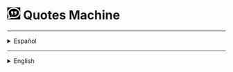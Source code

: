 
# [<img src="./assets/quotes512.png" alt="Quotes logo" width="30"/>](#) Quotes Machine

***

<details>

  <summary>Español</summary>
  
  ## Ir al sitio
  
  Es muy probable que al entrar al sitio aparezca un error. Esto se debe a que el hosting gratuito está realizado con [Railway](https://railway.app/) que pone en suspenso la aplicación si no se ha ingresado en un tiempo (bastante corto). Puede entonces tardar entre un minuto o dos en responder para poder acceder desde la primera vez que se ingresa.
  
  * [Ir al sition de Quotes Machine](https://quotes-machine-production.up.railway.app/)
  
  ## Tener en consideración:

  Esta aplicación tiene muchas cosas que mejorar. Fue uno de mis primeros proyectos y lo hice antes de aprender muchos conceptos de UX/UI y sin prestar mucha atención al diseño. El objetivo era aprender las tecnologías utilizadas más que crear una aplicación realmente útil.

  ## Descripción

  Una aplicación para obtener aleatoriamente citas inspiradoras o para reflexionar. Puedes hacerlo manualmente o recibir una automáticamente cada 5/10/15 segundos. Las ultimas 5 frases visualizadas serán guardadas en una galería para poder verlas nuevamente. También puedes buscar una cita (por contenido y/o por autor) en nuestra base de datos. Si quieres puedes compartir las frases en Facebook, Twitter, Tumblr o copiarla en el portapapeles para enviarla por el medio que desees. Puedes hacerlo en formato de texto o de imagen, con la opción de editar previamente en el segundo caso.
  
  Un usuario registrado también puede usar la opción de compartir por correo electrónico, además de poder guardar las citas que quiera para luego verlas en su muro. También tiene la posibilidad de crear sus propias frases para compartirlas y guardarlas. Por último, para todo usuario es posible configurar la opciones de cambio de color al recibir una nueva frase, de mantener la edición luego de compartir una imagen o de cambiar permamente el formato de texto y colores de las citas, pudiendo aquellos registrados guardar sus preferencias.

  ## Motivación para el proyecto

  La princpial motivación para este proyecto fue el deseo de ser capaz de desarrollar utilizando el "stack" MERN. Comenzó como un desafío para [FreeCodeCamp](https://www.freecodecamp.org/andressiri), un [proyecto simple](https://www.freecodecamp.org/learn/front-end-development-libraries/front-end-development-libraries-projects/build-a-random-quote-machine) para el [curso de librerias de desarollo frontend](https://www.freecodecamp.org/learn/front-end-development-libraries) que consiste en una sencilla ["máquina de citas"](https://codepen.io/freeCodeCamp/full/qRZeGZ). En principio este curso y el ejercicio sirven para estudiar y ejercitar las bases de teconologías como `Bootstrap`, `SASS`, `React`, `Redux`, and `jQuery`. Yo elegí enfocarme principalmente en aprender `React` al comienzo, más allá de los requerimientos para cumplir con las exigencias de FreeCodeCamp, utilizando hooks y React Context. Finalmente a medida que fui desarrollando la aplicación surgieron ideas de funcionalidades que ya no tenían nada que ver con el curso, pero que me servía implementarlas para capacitarme en las demás tecnologías que deseaba tener conocimiento: `MongoDB` (y `Mongoose`), `Express` y `Node`. 

  ## Estado actual de la aplicación

  El proyecto se encuentra funcionando a pesar de tener varias cosas para mejorar. La interfaz de usuario claramente podría mejorarse, pero nunca fue donde estuvo el foco durante el desarrollo. Se podrían elegir mejores colores y perfeccionar el tamaño de algunos elementos, siendo que, por ejemplo, algunas citas tienen una gran extensión, y si el usuario decide configurar su aplicación para verlas en mayúsculas y agranda la letra a veces pueden quedar por fuera de su espacio determinado. De todas formas, se considera que lo principal a mejorar de la experiencia de usuario es la interacción con el teclado de android.
  En cuanto al código, éste funciona correctamente pero es perfeccionable en varios aspectos. Para empezar, en el cliente el estado del contexto está en un solo proveedor en su totalidad, se realizó de esta manera porque resultaba ágil y práctico al momento de necesitar una nueva variable, ganando deuda, pero es posible y resultaría preferible para el código el crear otros porveedores para funcionalidades más específicas que no se requieren en toda la aplicación. En el servidor, el código de los controladores de los endpoints podría organizarse y escribirse con más claridad, incluso con otro orden de los directorios. A simple vista resulta necesaria una limpieza de console.log y evitar el anidamiento de condicionales. Sin embargo también sería enriquecedor usar `express-async-handler` y un middleware para manejar los errores. La mayoría de las cosas para arreglar en el código, en general, resultan en parte de que es una aplicación que fue creada a medida que nuevos conocimientos eran adquiridos, sin ser planeada ampliamente en un principio sino que fue creciendo con el pasar del tiempo. Para ver un código más organizado y con una estructura considerada desde el comienzo dirigirse a [este repositorio](https://github.com/andressiri/alkemy-full-stack). Finalmente, en lo que respecta a las funcionalidades sólo haría falta configurar el copiado de una imagen al portapapeles en android.

  ## Instalación

  Para instalar esta aplicación y probarla en desarrollo necesitas tener instaladas en tu computadora versiones actualizadas de `Node.js`, `NPM` y `Git` para poder:
  
  1. Crear e ir a un nuevo directorio.
  2. Inicializar un nuevo repositorio con el comando `git init`.
  3. Obtener este repositorio con el comando `git pull https://github.com/andressiri/quotes-machine`.
  4. Ir al directorio `/client` e instalar las dependencias con el comando `npm install`.
  5. Ir al directorio `/server` e instalar las dependencias con el comando `npm install` nuevamente.
  6. Crear la base de datos con [Mongo DB Atlas](https://www.mongodb.com/es/atlas/database)

      <details>

        <summary>Instrucciones</summary>
        
        1. Crear una cuenta en [Mongo DB Atlas](https://www.mongodb.com/es/atlas/database) e ingresar.
        2. Crear un proyecto o ir a un proyecto existente.
        
        ![ir a un proyecto](/assets/0%20Go%20to%20your%20project.png)
        
        3. Ir a construir una base de datos ("Build a Database").
        
        ![ir a build database](/assets/1%20Go%20to%20create%20database.png)
        
        4. Elegir la opción gratis.
        
        ![elige la opción gratis 1](/assets/2%20Choose%20free%20option%201.png)
        
        ![elige la opción gratis 2](/assets/3%20Choose%20free%20option%202.png)
        
        5. Definir el nombre del cluster (o apuntar que es Cluster0 por defecto) y crear la base de datos.
        
        ![nombre del cluster y creación](/assets/4%20Cluster%20name.png)
        
        6. Crear un usuario para autenticar la conexión.
        
        ![autenticar conexion](/assets/5%20Authenticate%20connection.png)
        
        7. Habilitar el acceso para ciertas redes o para todas con el IP 0.0.0.0/0.
        
        ![habilitar acceso de redes](/assets/6%20Enable%20access%20for%20networks.png)
        
        8. Conectar con la base de datos. Notar que la conexión es a partir de una cadena de caracteres (de configuración) que debe ser guardada como variable de entorno MONGO_URI en un archivo `.env`.
        
        ![conectar con base de datos](/assets/7%20Connect%20to%20database.png)
        
        ![opciones de conexión](/assets/8%20Connection%20options.png)
        
        ![cadena para conectar base de datos](/assets/9%20Connect%20to%20DB%20string.png)

      </details>

  7. Crear un archivo .env en el directorio raíz con las siguientes variables:
      <pre>  
        NODE_ENV = development
        MONGO_URI = mongodb+srv://<em><strong>< tu usuario creado ></strong></em>:<em><strong>< la contraseña del usuario ></strong></em>@<em><strong>< el nombre del cluster - default es cluster0 ></strong></em>.e2vjgvo.mongodb.net/?retryWrites=true&w=majority
        MAILER_MAIL = < tu dirección de email de <em><strong>gmail</strong></em> >
        MAIL_PASSWORD" = < tu "contraseña de aplicación" generada desde google > (no es la constraseña de tu email)  
      </pre>
      
      <details>

      <summary>Cómo generar una contraseña de aplicación en Google</summary>

      Para generar una nueva contraseña de aplicación seguir los siguientes pasos:

      1. En una nueva pestaña de Chrome ir a "Gestionar tu cuenta de Google".

          ![gestionar tu cuenta de google](/assets/1.%20Gestionar%20tu%20cuenta%20de%20Google.png)

      2. Ir a "Iniciar sesión en Google" en la sección de "Seguridad" y clickear en "Contraseñas de aplicaciones". Notar que es necesario tener la verificación en dos pasos activada para poder hacer esto.

          ![ir a contraseñas de aplicaciones](/assets/2.%20Ir%20a%20contrase%C3%B1as%20de%20aplicaciones.png)

      3. Crear una nueva constraseña de aplicación, el nombre es indistinto.

          ![crear una nueva constraseña de aplicación](/assets/3.%20Crear%20una%20nueva%20contrase%C3%B1a%20de%20aplicaci%C3%B3n.png)

      4. Obtener la nueva contraseña de aplicación creada.

          ![obtener la nueva contraseña de aplicación](/assets/4.%20Obtener%20la%20constrase%C3%B1a%20de%20aplicaci%C3%B3n.png)

      </details>
      
  8. Crear los datos para utilizar la aplicación con el archivo `createFakeDBData.js`
      <details>

        <summary>Instrucciones</summary>

        1. En el directorio `/server` correr el comando `node createFakeDBData.js`.
        
        ![ejecutar archivo createFakeDBData.js](/assets/0%20Excecute%20createFakeDBData.js.png)
        
        2. Para ver los datos creados y manipularlos ir a la colección creada.
        
        ![ir al cluster](/assets/1%20Go%20to%20your%20cluster.png)
        
        ![ir a colecciones](/assets/2%20Go%20to%20collections.png)

      </details>

  9. Finalmente, para correr el cliente en el puerto 3000 usar el comando `npm start` en el directorio `/client`, y para correr el servidor en el puerto 8080 usar el comando `npm run dev` en el directorio `server`.

  ## Organización del código
  
  El código está organizado en archivos y directorios modularizando y reutilizando el código lo más posible, intentando seguir el principio DRY. Aunque aún quede mucho por corregir se intentó que los archivos y las funciones se ocupen de la menor cantidad de cosas posibles, siendo una sola cosa en concreto el ideal. A su vez se agruparon los archivos en diferentes directorios según su funcionalidad o la funcionalidad a la que pertenecen. Hay bastantes cosas a mejorar al respecto, pero debe tenerse en cuenta que este fue uno de mis primeros proyectos, para una mejor organización referirse a proyectos más recientes.

  ## Tecnologías utilizadas

  Esta sección lista las tecnologías o frameworks que fueron utilizados para hacer le proyecto, con una breve descripción y la razón o intención de utlizarlas.

  <details>

  <summary>Node JS</summary>

  [Node.js](https://nodejs.org/es) es un entorno de ejecución orientado a eventos asíncronos para JavaScript construido con [V8, motor de JavaScript de Chrome](https://v8.dev/), y diseñado para crear aplicaciones network escalables. Por supuesto Node.js tiene varios pros y contras comparado con otros lenguajes y frameworks con los que compite, pero las principales razones que explican por qué lo elegí para este pequeño proyecto son, primero, por la ventaja de poder utilizar "Javascript en todos lados", siendo que Node.js soporta Javascript tanto en el lado del cliente como en el lado del servidor, y segundo, el vasto repositorio de librerías al que se tiene acceso con Node Package Manager.

  </details>

  <details>

  <summary>Express</summary>

  [Express](https://expressjs.com/es) es una infraestructura web rápida, minimalista y flexible para Node.js que proporciona un conjunto sólido de prestaciones. La principal razón por la cual la elegí es que, sin agregar muchas restricciones, hace mucho más claro y fácil el control de las peticiones y las respuestas y el diseño de rutas con, como dice en su sitio oficial, "con miles de métodos de programa de utilidad HTTP y middleware a su disposición".

  </details>
  
  <details>

  <summary>MongoDB y Mongoose</summary>

  [MongoDB](https://www.mongodb.com/es) es una base de datos no relacional ("noSQL") que almacena documentos JSON (o registros) que puedes usar en tu aplicación. [Mongoose](https://mongoosejs.com/) es un paquete de NPM que suele instalarse junto a MongoDB, con el que, entre otras cosas, puedes utilizar objetos de Javascript en lugar de JSON para trabajar con la base de datos, facilitando ampliamente la tarea. Siendo parte del stack MERN y considerando las ventajas que ofrece para iniciar un proyecto con rapidez y sin dificultad, MongoDB sin duda era la elección correcta y Mongoose también por extensión.

  </details>

  <details>

  <summary>React JS</summary>

  [React](https://es.reactjs.org/) es una librería de Javascript de código abierto eficiente, declarativa, y flexible para construir interfaces de usuario simples, rápidas, y escalables para el frontend de aplicaciones web. Utiliza JSX que es una extensión de sintaxis de JavaScript que permite mezclar HTML, lo que facilita el desarrollo de componentes. He elegido aprender React como primer marco de trabajo (aunque sea una librería) de frontend en mi proceso de aprendizaje. Decidí hacerlo en su momento por recomendaciones, siendo que estoy de acuerdo con las razones que me dieron: que es más fácil de aprender y usar en un principio y que tiene un enorme potencial cuando se lo aprende en profundidad, que tiene un gran apoyo de la comunidad y que es empleado ampliamente en el mercado laboral IT; junto con otras ventajas tecnológicas como un renderizado rápido.

  </details>  
  
  <details>

  <summary>Passport</summary>

  [Passport](https://www.passportjs.org/) es un middleware de autenticación para Node.js, que puede ser utilizado sin problemas en cualquier aplicación hecha con Express. Con sus módulos facilita ampliamente el proceso de autenticación y autorización del usuario, simplificando también su manejo en el frontend. 

  </details>

  <details>

  <summary>Sass</summary>

  [Sass, or "Syntactically Awesome StyleSheets"](https://sass-lang.com/) es un lenguaje extensivo de CSS. Agrega funcionalidades que no están disponibles en el CSS básico que hacen más fácil el simplificar y mantener las hojas de estilo de los proyectos.

  </details>

  <details>

  <summary>Librerías extra</summary>

  - [bcryptjs](https://www.npmjs.com/package/bcryptjs): es una librería que ayuda a encriptar las constraseñas, para una mejor seguridad.
  - [express-session](https://www.npmjs.com/package/express-session): ayuda a crear un middleware de sesión, que necesitaba para poder almacenar el código y la dirección de correo electrónico para el proceso de verificación de identidad del usuario.
  - [connect-flash](https://www.npmjs.com/package/connect-flash): es una librería que utiliza el área "flash" de la sesión para almacenar mensajes, que serán eliminados luego de haberlos entregado al usuario.
  - [express-brute](https://www.npmjs.com/package/express-brute): es un middleware para protección de las rutas ante un ataque de "fuerza bruta" que limita las peticiones que recibe.
  - [nodemailer](https://nodemailer.com/about/): es un módulo para aplicaciones de Node.js que permite enviar correos elctrónicos de manera muy fácil.
  - [react-router-dom](https://v5.reactrouter.com/): es la librería de mapeo de rutas de React estándar, mantiene la Interfaz de Usuario en sintonía con la URL y tiene una colección de componentes de navegación.
  - [express-brute-mongoose](https://www.npmjs.com/package/express-brute-mongoose): es una adaptador de la tienda de Mongoose para ser utilizada por express-brute.
  - [moment](https://www.npmjs.com/package/moment): una librería de Javascript para analizar y convertir, validar, manipular y dar formato a fechas. 
  - [react-beforeunload](https://www.npmjs.com/package/react-beforeunload): Un componente y hook de React que escucha el evento beforeunload de la ventana.
  - [fontawesome](https://fontawesome.com/): es una librería de para manejar los íconos de la aplicación con facilidad.
  - [dom-to-image](https://www.npmjs.com/package/dom-to-image): es una librería que puede transformar una parte del DOM en un SVG, PNG o JPEG.

  </details>

***

</details>

***

<details>

  <summary>English</summary>
  
  ## Go to site
  
  It is very likely that when you enter the site an error will appear. This is because the free hosting is done with [Railway](https://railway.app/) which puts the application on hold if you have not logged in for a (fairly short) time. It may then take a minute or two to respond so that you can log in after the first time you tried.
  
  * [Go to Quotes Machine site](https://quotes-machine-production.up.railway.app/)
  
  ## To take in consideration:

  This app has many things to improve. It was one of my firsts projects and it was done before learning many UX/UI concepts and without paying much attetion to design. The porpouse of this app was to learn the technologies used more than creating a really useful app.
  
  ## Description

  An app to get random inspirational or reflexive quotes. You can request it manually or you can receive one automatically every 5/10/15 seconds. The last five quotes view will be stored in a gallery to see them again if pleased. You can also search for a quote (by content and/or author) in our database. If you want, you can share the phrase you like at Facebook, Twitter, Tumblr or copy it at clipboard to send it where you wish. You can do it in text or image formats, being able to previously edit in the second case.
  
  A registered user can use the option to share via email, in addition to being able to save the quotes it chooses to see later at it's wall. It also has the possibility to create it's phrases to share and save. At last, every user can configure the options of color changing after receiving a new quote, of mainting edition after sharing an image or changing permamently the text format and quotes colors, being those registered capable of saving their preferences.


  ## Motivation for the project  
  
  The main motivation for this project was the desire of being capable to develop using the MERN stack. It started as a challenge for [FreeCodeCamp](https://www.freecodecamp.org/andresiri), a [simple project](https://www.freecodecamp.org/learn/front-end-development-libraries/front-end-development-libraries-projects/build-a-random-quote-machine) for the [frontend development libraries course](https://www.freecodecamp.org/learn/front-end-development-libraries), which consists of a ["quotes machine"](https://codepen.io/freeCodeCamp/full/qRZeGZ). At the beginning, this course and the exercise were useful to study and practice the basics of technologies such as `Bootstrap`, `SASS`, `React`, `Redux`, and `jQuery`. I chose to focus primarily on learning `React` first, beyond looking that FreeCodeCamp's requirements were fulfilled, using hooks and React Context. Finally, as I continued developing the application, ideas arose for functionalities that no longer had anything to do with the course, but it was beneficial for me to implement them to train myself in other technologies that I wanted to know about: `MongoDB` (and `Mongoose`), ` Express` and `Node`.

  ## Build status
  
  The project is working despite having several things to improve. The UI can clearly be enhaced, but the focus never was there during development. Better colors must be chosen and the size of some elements could be perfected, since, for example, some quotes have a large extension, and if the user decides to configure the application to see them in capital letters and enlarges the font, sometimes the text can excel the area it has determined. In any case, it is considered that the main thing that needs improvement in the user experience is the interaction with the android keyboard.  
  As for the code, it can be better in several aspects. To begin with, at the client, the state of the context is in a single provider in it's entirety, it was done this way because it was agile and practical when a new variable was needed, gaining debt, but it is possible and it would be desirable for the code to create other providers for more specific functionality that is not required throughout the whole application. At the server, the code and the organization for the endpoint drivers should be vastly refined in, including better directory layout. At first glance, it is necessary to clean the console.log(s) and avoid the conditionals nesting. However, they can also be improved by using `express-async-handler` and middleware to handle errors. Most of the things to upgrade in the code, in general, result in part from it being an application that was created at the time new knowledge was acquired, not being extensively planned at first but growing over time. To see a more organized code and with a structure considered from the beginning, go to [this repository](https://github.com/andresiri/alkemy-full-stack). Finally, regarding the functionalities, it would only be necessary to configure the copying of an image to the clipboard in android.

  ## Installation

  To install this application and test it in development you need to have updated versions of `Node.js`, `NPM` and `Git` installed on your computer in order to be able to:

  1. Create and go to a new directory.
  2. Initialize a new repository with `git init` command.
  3. Obtain this repository with the command `git pull https://github.com/andressiri/quotes-machine`.
  4. Move to `/client` directory and install the dependencies with the command `npm install`.
  5. Move to `/server` directory and install the dependencies with the command `npm install` again.
  6. Create the database with [Mongo DB Atlas](https://www.mongodb.com/atlas/database)

      <details>

        <summary>Instructions</summary>
        
        1. Create an account at [Mongo DB Atlas](https://www.mongodb.com/atlas/database) and log in.
        2. Create a project or go to an existant project.
        
        ![go to your project](/assets/0%20Go%20to%20your%20project.png)
        
        3. Go to "Build a Database".
        
        ![go to create database](/assets/1%20Go%20to%20create%20database.png)
        
        4. Choose free option.
        
        ![choose free option 1](/assets/2%20Choose%20free%20option%201.png)
        
        ![choose free option 2](/assets/3%20Choose%20free%20option%202.png)
        
        5. Define cluster name (or write down that is Cluster0 by default) and create database.
        
        ![cluster name and creation](/assets/4%20Cluster%20name.png)
        
        6. Create and user for conection authentication.
        
        ![authenticate conection](/assets/5%20Authenticate%20connection.png)
        
        7. Enable access for certain networks or for everyone with IP 0.0.0.0/0.
        
        ![enable networks access](/assets/6%20Enable%20access%20for%20networks.png)
        
        8. Conect with database. Notice that conection is done with a `config string` that must be saved as an environment variable named MONGO_URI at a `.env` file.
        
        ![conect with database](/assets/7%20Connect%20to%20database.png)
        
        ![conection options](/assets/8%20Connection%20options.png)
        
        ![string for database conection](/assets/9%20Connect%20to%20DB%20string.png)

      </details>

  7. Create `.env` file at root directory with the following variables:
      <pre>  
        NODE_ENV = development
        MONGO_URI = mongodb+srv://<em><strong>< your user ></strong></em>:<em><strong>< your user password ></strong></em>@<em><strong>< your cluster name - default is cluster0 ></strong></em>.e2vjgvo.mongodb.net/?retryWrites=true&w=majority
        MAILER_MAIL = < your email address from <em><strong>gmail</strong></em> >
        MAIL_PASSWORD" = < your "application password" generated with google > (not your email password)  
      </pre>
      
      <details>

      <summary>How to generate application password</summary>

      To generate a new application password follow the next steps:
      
      1. In a new Chrome tab go to "Manage your Google Account".

          ![go to Manage your Google Account](/assets/1.%20Manage%20your%20google%20account.png)

      2. Go to "Signing in to Google" in the "Security" section and click into "App passwords". Notice you must have your 2-Step Verification activated in order to do this.

          ![go to app passwords](/assets/2.%20Go%20to%20app%20passwords.png)

      3. Create a new application password, you can name it as you want.

          ![create a new application password](/assets/3.%20Create%20a%20new%20application%20password.png)

      4. Get the new password created.

          ![get the new password](/assets/4.%20Get%20the%20new%20password.png)

      </details>
      
  8. Create data to use the app with the `createFakeDBData.js` file.
      <details>

        <summary>Instructions</summary>

        1. At the `/server` directory run the command `node createFakeDBData.js`.
        
        ![excecute createFakeDBData.js](/assets/0%20Excecute%20createFakeDBData.js.png)
        
        2. To see created data and manipulate it go to the created collection.
        
        ![go to your cluster](/assets/1%20Go%20to%20your%20cluster.png)
        
        ![go to collections](/assets/2%20Go%20to%20collections.png)

      </details>

  9. Finally, to run client at port 3000 use the command `npm start` at `/client` directory, and for running the server at port 8080 run the `npm run dev` command at `server` directory.

  ## Code arrangement
  
  The code is organized in files and directories modularizing and reusing it as much as possible, trying to follow the DRY principle. Although there is still a lot to be corrected, I tried to make the files and functions deal with as few things as possible, being only one thing in particular the ideal. At the same time the files were grouped in different directories according to their functionality or the functionality to which they belong. There are quite a few things to improve in this regard, but it should be noted that this was one of my first projects, for better organization refer to more recent projects.

  ## Technologies used

  This section lists technologies or frameworks that have been used to do the project, with a brief description and the reason or intention of using them.

  <details>

  <summary>Node JS</summary>

  [Node.js](https://nodejs.org/) is an asynchronous event-driven JavaScript runtime built on [Chrome's V8 JavaScript engine](https://v8.dev/) designed to build scalable network applications. Of course Node.js has many pros and cons compared with other copeting languages and frameworks, but the main reasons that explain why I chose it for this small project are, first, because of the "Javascript everywhere" advantage, as Node.js supports JavaScript both client-side and server-side, and second, the vast libraries repository you can access with the Node Package Manager.

  </details>

  <details>

  <summary>Express</summary>

  [Express](https://expressjs.com/) is a fast, unopinionated and minimalist web framework for Node.js that provides a robust set of features. The main reason I chose it is because, without adding many restrictions, it makes much more clear and easier to control requests and responses and to design routes with, as it says in it's official site, "a myriad of HTTP utility methods and middleware at your disposal".

  </details>
  
  <details>

  <summary>MongoDB & Mongoose</summary>

  [MongoDB](https://www.mongodb.com/) is a non-relational database ("noSQL") that stores JSON documents (or records) that you can use in your application. [Mongoose](https://mongoosejs.com/) is an NPM package that is usually installed together with MongoDB, with which, among other things, you can use Javascript objects instead of JSON to work with the database, making the task much easier. Being part of the MERN stack and considering the advantages it offers to start a project quickly and without difficulty, MongoDB was undoubtedly the right choice and Mongoose also by extension.

  </details>

  <details>

  <summary>React JS</summary>

  [React](https://reactjs.org/) is an efficient, declarative, and flexible open source JavaScript library for building simple, fast, and scalable user interfaces for frontend web applications. It uses JSX which is a JavaScript syntax extension that allows mixing HTML, which facilitates component development. I chose to learn React as my first frontend framework (even though it is a library) in my learning process. I decided to do it at the time because of recommendations, being that I agree with the reasons I was given: that it is easier to learn and use in the beginning and that it has a huge potential when learned in depth, that it has great community support and that it is widely employed in the IT job market; along with other technological advantages such as fast rendering.

  </details>  
  
  <details>

  <summary>Passport</summary>

  [Passport](https://www.passportjs.org/) is an authentication middleware for Node.js, which can be used seamlessly in any application made with Express. With its modules it greatly facilitates the user authentication and authorization process, simplifying also its handling in the frontend.

  </details>

  <details>

  <summary>Sass</summary>

  [Sass, or "Syntactically Awesome StyleSheets"](https://sass-lang.com/) is an extensive CSS language. It adds functionality not available in basic CSS that makes it easier to simplify and maintain project stylesheets.

  </details>

  <details>

  <summary>Extra libraries</summary>

  - [bcryptjs](https://www.npmjs.com/package/bcryptjs): it is a library that helps hash passwords, for a better security.
  - [express-session](https://www.npmjs.com/package/express-session): helps create a session middleware, that I needed to store the code and the email address for user identity verification process.
  - [connect-flash](https://www.npmjs.com/package/connect-flash): is a library that uses the "flash" area of the session to store messages, which will be deleted after they have been delivered to the user.
  - [express-brute](https://www.npmjs.com/package/express-brute): is a middleware for route protection against a "brute force" attack that limits the requests it receives.
  - [nodemailer](https://nodemailer.com/about/): is a module for Node.js applications to allow easy as cake email sending.
  - [react-router-dom](https://v5.reactrouter.com/): is the standard routing library for React, it keeps your UI in sync with the URL and has a collection of navigational components.
  - [express-brute-mongoose](https://www.npmjs.com/package/express-brute-mongoose): is a Mongoose store adapter to be used by express-brute.
  - [moment](https://www.npmjs.com/package/moment): a Javascript library for parsing and converting, validating, manipulating and formatting dates.
  - [react-beforeunload](https://www.npmjs.com/package/react-beforeunload): React component and hook which listens to the beforeunload window event.
  - [fontawesome](https://fontawesome.com/): is a library to manage application icons with ease.
  - [dom-to-image](https://www.npmjs.com/package/dom-to-image): is a library that can transform a part of the DOM into an SVG, PNG or JPEG.

  </details>

</details>
